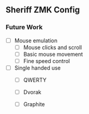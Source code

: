 ## Sheriff ZMK Config

### Future Work

- [ ] Mouse emulation
    - [ ] Mouse clicks and scroll
    - [ ] Basic mouse movement
    - [ ] Fine speed control
- [ ] Single handed use
    - [ ] QWERTY
    - [ ] Dvorak
    - [ ] Graphite

